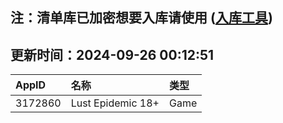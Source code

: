 ## 注：清单库已加密想要入库请使用 ([入库工具](https://github.com/BlankTMing/ManifestAutoUpdate/releases))

## 更新时间：2024-09-26 00:12:51
| AppID | 名称 | 类型  |
| :-------------------- | :----------------------------- | :----------- |
| 3172860 | Lust Epidemic 18+| Game |
